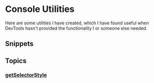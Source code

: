 # Console Utilities

Here are some utilities I have created, which I have found useful when DevTools hasn't provided the functionality I or someone else needed.

## Snippets

## Topics
### [getSelectorStyle](console-utilities/get-selector-style.md)
